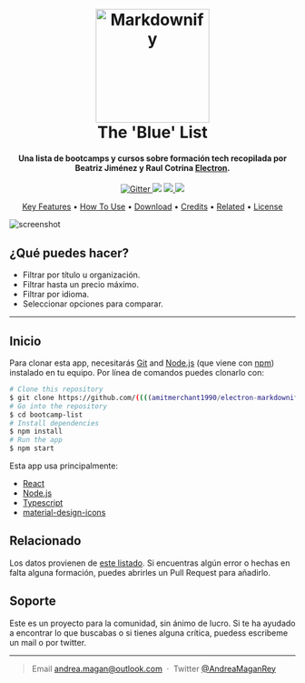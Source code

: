 <h1 align="center">
  <br>
  <a href="http://www.amitmerchant.com/electron-markdownify"><img src="https://raw.githubusercontent.com/amitmerchant1990/electron-markdownify/master/app/img/markdownify.png" alt="Markdownify" width="200"></a>
  <br>
  The 'Blue' List
  <br>
</h1>

<h4 align="center">Una lista de bootcamps y cursos sobre formación tech recopilada por Beatriz Jiménez y Raul Cotrina <a href="http://electron.atom.io" target="_blank">Electron</a>.</h4>

<p align="center">
  <a href="https://badge.fury.io/js/electron-markdownify">
    <img src="https://badge.fury.io/js/electron-markdownify.svg"
         alt="Gitter">
  </a>
  <a href="https://gitter.im/amitmerchant1990/electron-markdownify"><img src="https://badges.gitter.im/amitmerchant1990/electron-markdownify.svg"></a>
  <a href="https://saythanks.io/to/bullredeyes@gmail.com">
      <img src="https://img.shields.io/badge/SayThanks.io-%E2%98%BC-1EAEDB.svg">
  </a>
  <a href="https://www.paypal.me/AmitMerchant">
    <img src="https://img.shields.io/badge/$-donate-ff69b4.svg?maxAge=2592000&amp;style=flat">
  </a>
</p>

<p align="center">
  <a href="#key-features">Key Features</a> •
  <a href="#how-to-use">How To Use</a> •
  <a href="#download">Download</a> •
  <a href="#credits">Credits</a> •
  <a href="#related">Related</a> •
  <a href="#license">License</a>
</p>

![screenshot](https://raw.githubusercontent.com/amitmerchant1990/electron-markdownify/master/app/img/markdownify.gif)

## ¿Qué puedes hacer?

- Filtrar por título u organización.
- Filtrar hasta un precio máximo.
- Filtrar por idioma.
- Seleccionar opciones para comparar.

---

## Inicio

Para clonar esta app, necesitarás [Git](https://git-scm.com) and [Node.js](https://nodejs.org/en/download/) (que viene con [npm](http://npmjs.com)) instalado en tu equipo. Por línea de comandos puedes clonarlo con:

```bash
# Clone this repository
$ git clone https://github.com/((((amitmerchant1990/electron-markdownify))))
# Go into the repository
$ cd bootcamp-list
# Install dependencies
$ npm install
# Run the app
$ npm start
```

Esta app usa principalmente:

- [React](http://react.io/)
- [Node.js](https://nodejs.org/)
- [Typescript](https://www.typescriptlang.org/)
- [material-design-icons](https://google.github.io/material-design-icons)

## Relacionado

Los datos provienen de [este listado](https://github.com/getmanfred/bootcamps). Si encuentras algún error o hechas en falta alguna formación, puedes abrirles un Pull Request para añadirlo.

## Soporte

Este es un proyecto para la comunidad, sin ánimo de lucro. Si te ha ayudado a encontrar lo que buscabas o si tienes alguna crítica, puedess escribeme un mail o por twitter.

---

> Email [andrea.magan@outlook.com](mailto:andrea.magan@outlook.com) &nbsp;&middot;&nbsp;
> Twitter [@AndreaMaganRey](https://twitter.com/AndreaMaganRey)
